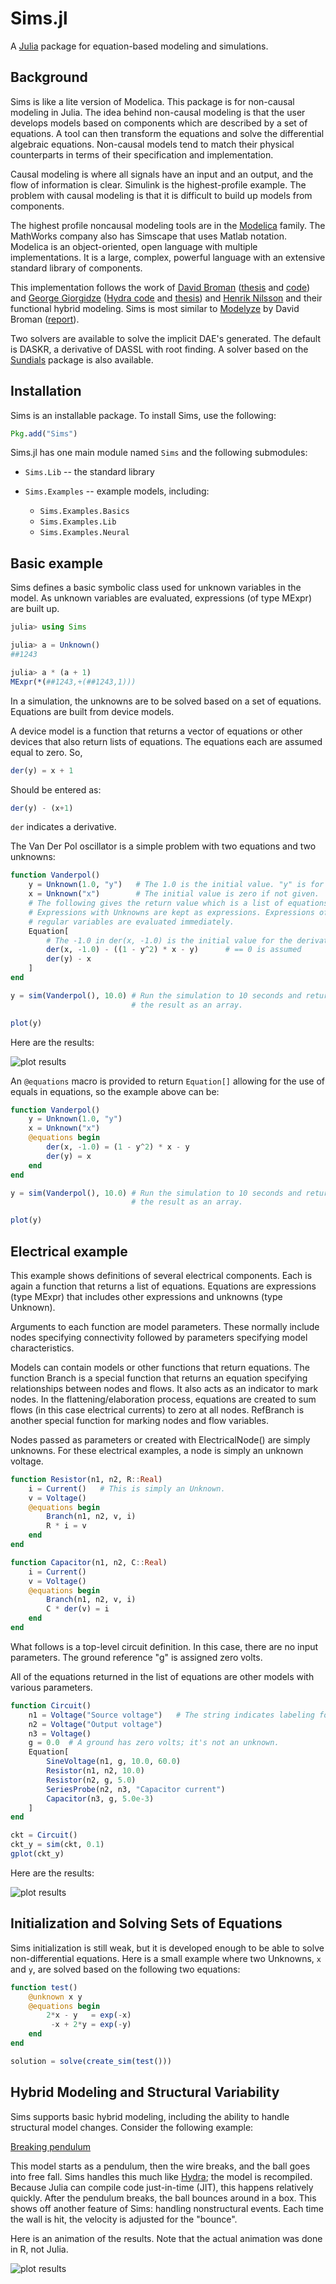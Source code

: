 
Sims.jl
=======

A [Julia](http://julialang.org) package for equation-based modeling
and simulations.

Background
----------

Sims is like a lite version of Modelica. This package is for
non-causal modeling in Julia. The idea behind non-causal modeling is
that the user develops models based on components which are described
by a set of equations. A tool can then transform the equations and
solve the differential algebraic equations. Non-causal models tend to
match their physical counterparts in terms of their specification and
implementation.

Causal modeling is where all signals have an input and an output, and
the flow of information is clear. Simulink is the highest-profile
example. The problem with causal modeling is that it is difficult to
build up models from components.

The highest profile noncausal modeling tools are in the
[Modelica](www.modelica.org) family. The MathWorks company also has
Simscape that uses Matlab notation. Modelica is an object-oriented,
open language with multiple implementations. It is a large, complex,
powerful language with an extensive standard library of components.

This implementation follows the work of
[David Broman](http://web.ict.kth.se/~dbro/)
([thesis](http://www.bromans.com/david/publ/thesis-2010-david-broman.pdf)
and [code](http://www.bromans.com/software/mkl/mkl-source-1.0.0.zip))
and [George Giorgidze](http://db.inf.uni-tuebingen.de/team/giorgidze)
([Hydra code](https://github.com/giorgidze/Hydra) and
[thesis](http://db.inf.uni-tuebingen.de/files/giorgidze/phd_thesis.pdf))
and [Henrik Nilsson](http://www.cs.nott.ac.uk/~nhn/) and their
functional hybrid modeling. Sims is most similar to
[Modelyze](https://github.com/david-broman/modelyze) by David Broman
([report](http://www.eecs.berkeley.edu/Pubs/TechRpts/2012/EECS-2012-173.pdf)).

Two solvers are available to solve the implicit DAE's generated. The
default is DASKR, a derivative of DASSL with root finding. A solver
based on the [Sundials](https://github.com/tshort/Sundials.jl) package
is also available.
    
Installation
------------

Sims is an installable package. To install Sims, use the following:

```julia
Pkg.add("Sims")
```

Sims.jl has one main module named `Sims` and the following submodules:

* `Sims.Lib` -- the standard library

* `Sims.Examples` -- example models, including:
  * `Sims.Examples.Basics`
  * `Sims.Examples.Lib`
  * `Sims.Examples.Neural`

Basic example
-------------

Sims defines a basic symbolic class used for unknown variables in
the model. As unknown variables are evaluated, expressions (of
type MExpr) are built up.

```julia
julia> using Sims

julia> a = Unknown()
##1243

julia> a * (a + 1)
MExpr(*(##1243,+(##1243,1)))
```

In a simulation, the unknowns are to be solved based on a set of
equations. Equations are built from device models. 

A device model is a function that returns a vector of equations or
other devices that also return lists of equations. The equations
each are assumed equal to zero. So,

```julia
der(y) = x + 1
```

Should be entered as:

```julia
der(y) - (x+1)
```

`der` indicates a derivative.

The Van Der Pol oscillator is a simple problem with two equations
and two unknowns:

```julia
function Vanderpol()
    y = Unknown(1.0, "y")   # The 1.0 is the initial value. "y" is for plotting.
    x = Unknown("x")        # The initial value is zero if not given.
    # The following gives the return value which is a list of equations.
    # Expressions with Unknowns are kept as expressions. Expressions of
    # regular variables are evaluated immediately.
    Equation[
        # The -1.0 in der(x, -1.0) is the initial value for the derivative 
        der(x, -1.0) - ((1 - y^2) * x - y)      # == 0 is assumed
        der(y) - x
    ]
end

y = sim(Vanderpol(), 10.0) # Run the simulation to 10 seconds and return
                           # the result as an array.

plot(y)
``` 

Here are the results:

![plot results](https://github.com/tshort/Sims.jl/blob/master/examples/basics/vanderpol.png?raw=true "Van Der Pol results")

An `@equations` macro is provided to return `Equation[]` allowing for
the use of equals in equations, so the example above can be:

```julia
function Vanderpol()
    y = Unknown(1.0, "y") 
    x = Unknown("x")
    @equations begin
        der(x, -1.0) = (1 - y^2) * x - y
        der(y) = x
    end
end

y = sim(Vanderpol(), 10.0) # Run the simulation to 10 seconds and return
                           # the result as an array.

plot(y)
``` 

Electrical example
------------------

This example shows definitions of several electrical components. Each
is again a function that returns a list of equations. Equations are
expressions (type MExpr) that includes other expressions and unknowns
(type Unknown).

Arguments to each function are model parameters. These normally include
nodes specifying connectivity followed by parameters specifying model
characteristics.

Models can contain models or other functions that return equations.
The function Branch is a special function that returns an equation
specifying relationships between nodes and flows. It also acts as an
indicator to mark nodes. In the flattening/elaboration process,
equations are created to sum flows (in this case electrical currents)
to zero at all nodes. RefBranch is another special function for
marking nodes and flow variables.

Nodes passed as parameters or created with ElectricalNode() are simply
unknowns. For these electrical examples, a node is simply an unknown
voltage.
 
    
```julia
function Resistor(n1, n2, R::Real) 
    i = Current()   # This is simply an Unknown. 
    v = Voltage()
    @equations begin
        Branch(n1, n2, v, i)
        R * i = v
    end
end

function Capacitor(n1, n2, C::Real) 
    i = Current()
    v = Voltage()
    @equations begin
        Branch(n1, n2, v, i)
        C * der(v) = i
    end
end
```

What follows is a top-level circuit definition. In this case,
there are no input parameters. The ground reference "g" is
assigned zero volts.

All of the equations returned in the list of equations are other
models with various parameters.
   
```julia
function Circuit()
    n1 = Voltage("Source voltage")   # The string indicates labeling for plots
    n2 = Voltage("Output voltage")
    n3 = Voltage()
    g = 0.0  # A ground has zero volts; it's not an unknown.
    Equation[
        SineVoltage(n1, g, 10.0, 60.0)
        Resistor(n1, n2, 10.0)
        Resistor(n2, g, 5.0)
        SeriesProbe(n2, n3, "Capacitor current")
        Capacitor(n3, g, 5.0e-3)
    ]
end

ckt = Circuit()
ckt_y = sim(ckt, 0.1)
gplot(ckt_y)
```
Here are the results:

![plot results](https://github.com/tshort/Sims.jl/blob/master/examples/basics/circuit.png?raw=true "Circuit results")

Initialization and Solving Sets of Equations
--------------------------------------------

Sims initialization is still weak, but it is developed enough to be
able to solve non-differential equations. Here is a small example
where two Unknowns, `x` and `y`, are solved based on the following two
equations:

```julia
function test()
    @unknown x y
    @equations begin
        2*x - y   = exp(-x)
         -x + 2*y = exp(-y)
    end
end

solution = solve(create_sim(test()))
```

Hybrid Modeling and Structural Variability
------------------------------------------

Sims supports basic hybrid modeling, including the ability to handle
structural model changes. Consider the following example:

[Breaking pendulum](https://github.com/tshort/Sims.jl/blob/master/examples/basics/breaking_pendulum_in_box.jl)

This model starts as a pendulum, then the wire breaks, and the ball
goes into free fall. Sims handles this much like
[Hydra](https://github.com/giorgidze/Hydra); the model is recompiled.
Because Julia can compile code just-in-time (JIT), this happens
relatively quickly. After the pendulum breaks, the ball bounces around
in a box. This shows off another feature of Sims: handling
nonstructural events. Each time the wall is hit, the velocity is
adjusted for the "bounce".

Here is an animation of the results. Note that the actual animation
was done in R, not Julia.

![plot results](https://github.com/tshort/Sims.jl/blob/master/examples/basics/pendulum.gif?raw=true "Pendulum")

